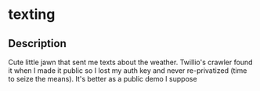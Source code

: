 # texting

## Description

Cute little jawn that sent me texts about the weather. Twillio's crawler found it when I made it public so I lost my auth key and never re-privatized (time to seize the means). It's better as a public demo I suppose
